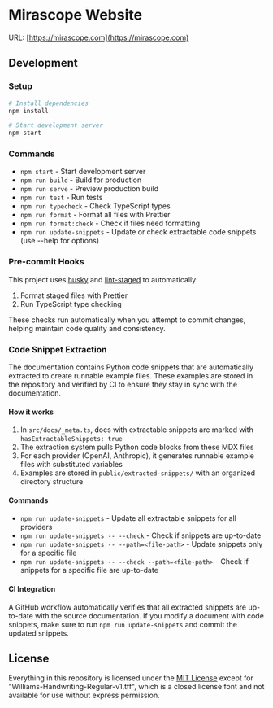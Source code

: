 # Mirascope Website

URL: [https://mirascope.com](https://mirascope.com)

## Development

### Setup

```bash
# Install dependencies
npm install

# Start development server
npm start
```

### Commands

- `npm start` - Start development server
- `npm run build` - Build for production
- `npm run serve` - Preview production build
- `npm run test` - Run tests
- `npm run typecheck` - Check TypeScript types
- `npm run format` - Format all files with Prettier
- `npm run format:check` - Check if files need formatting
- `npm run update-snippets` - Update or check extractable code snippets (use --help for options)

### Pre-commit Hooks

This project uses [husky](https://github.com/typicode/husky) and [lint-staged](https://github.com/okonet/lint-staged) to automatically:

1. Format staged files with Prettier
2. Run TypeScript type checking

These checks run automatically when you attempt to commit changes, helping maintain code quality and consistency.

### Code Snippet Extraction

The documentation contains Python code snippets that are automatically extracted to create runnable example files. These examples are stored in the repository and verified by CI to ensure they stay in sync with the documentation.

#### How it works

1. In `src/docs/_meta.ts`, docs with extractable snippets are marked with `hasExtractableSnippets: true`
2. The extraction system pulls Python code blocks from these MDX files
3. For each provider (OpenAI, Anthropic), it generates runnable example files with substituted variables
4. Examples are stored in `public/extracted-snippets/` with an organized directory structure

#### Commands

- `npm run update-snippets` - Update all extractable snippets for all providers
- `npm run update-snippets -- --check` - Check if snippets are up-to-date
- `npm run update-snippets -- --path=<file-path>` - Update snippets only for a specific file
- `npm run update-snippets -- --check --path=<file-path>` - Check if snippets for a specific file are up-to-date

#### CI Integration

A GitHub workflow automatically verifies that all extracted snippets are up-to-date with the source documentation. If you modify a document with code snippets, make sure to run `npm run update-snippets` and commit the updated snippets.

## License

Everything in this repository is licensed under the [MIT License](https://github.com/Mirascope/website/blob/main/LICENSE) except for "Williams-Handwriting-Regular-v1.tff", which is a closed license font and not available for use without express permission.
